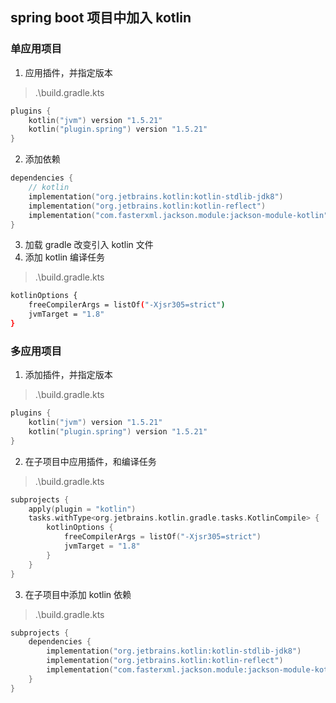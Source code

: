 ## spring boot 项目中加入 kotlin
### 单应用项目
1. 应用插件，并指定版本
> .\build.gradle.kts
```kt
plugins {
	kotlin("jvm") version "1.5.21"
	kotlin("plugin.spring") version "1.5.21"
}
```
2. 添加依赖
```kt
dependencies {
	// kotlin
	implementation("org.jetbrains.kotlin:kotlin-stdlib-jdk8")
	implementation("org.jetbrains.kotlin:kotlin-reflect")
	implementation("com.fasterxml.jackson.module:jackson-module-kotlin")
}
```
3. 加载 gradle 改变引入 kotlin 文件
4. 添加 kotlin 编译任务
> .\build.gradle.kts
```bash
kotlinOptions {
	freeCompilerArgs = listOf("-Xjsr305=strict")
	jvmTarget = "1.8"
}
```
### 多应用项目
1. 添加插件，并指定版本
> .\build.gradle.kts
```kt
plugins {
	kotlin("jvm") version "1.5.21"
	kotlin("plugin.spring") version "1.5.21"
}
```
2. 在子项目中应用插件，和编译任务
> .\build.gradle.kts
```kt
subprojects {
	apply(plugin = "kotlin")
	tasks.withType<org.jetbrains.kotlin.gradle.tasks.KotlinCompile> {
		kotlinOptions {
			freeCompilerArgs = listOf("-Xjsr305=strict")
			jvmTarget = "1.8"
		}
	}
}
```
3. 在子项目中添加 kotlin 依赖
> .\build.gradle.kts
```kt
subprojects {
	dependencies {
		implementation("org.jetbrains.kotlin:kotlin-stdlib-jdk8")
		implementation("org.jetbrains.kotlin:kotlin-reflect")
		implementation("com.fasterxml.jackson.module:jackson-module-kotlin")
	}
}
```
